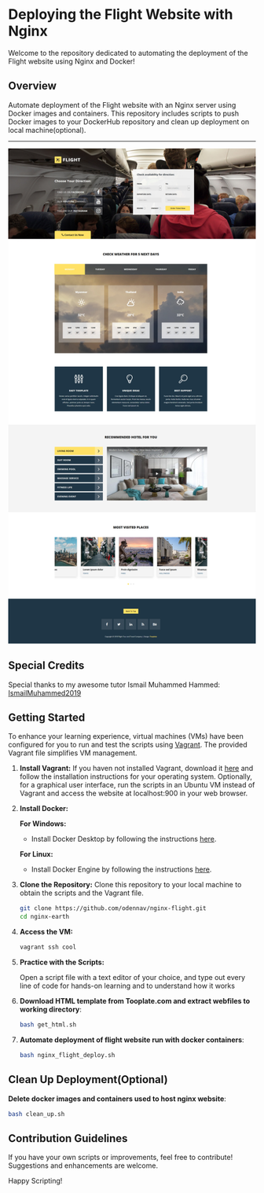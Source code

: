 # Deploying the Flight Website with Nginx

Welcome to the repository dedicated to automating the deployment of the Flight website using Nginx and Docker!

## Overview

Automate deployment of the Flight website with an Nginx server using Docker images and containers.
This repository includes scripts to push Docker images to your DockerHub repository and clean up deployment on local machine(optional).

******************
![](https://github.com/odennav/nginx-flight/blob/master/flight.jpg) 

## Special Credits

Special thanks to my awesome tutor Ismail Muhammed Hammed:
[IsmailMuhammed2019](https://github.com/IsmailMuhammed2019)

## Getting Started

To enhance your learning experience, virtual machines (VMs) have been configured for you to run and test the scripts using [Vagrant](https://www.vagrantup.com/).
The provided Vagrant file simplifies VM management.

1. **Install Vagrant:**
   If you haven not installed Vagrant, download it [here](https://www.vagrantup.com/downloads.html) 
   and follow the installation instructions for your operating system. Optionally, for a graphical user interface, run the scripts in an Ubuntu VM instead of Vagrant and 
   access the website at localhost:900 in your web browser.
2. **Install Docker:**

   **For Windows:**
   - Install Docker Desktop by following the instructions [here](https://docs.docker.com/desktop/install/windows/).

   **For Linux:**
   - Install Docker Engine by following the instructions [here](https://docs.docker.com/desktop/install/linux/).

3. **Clone the Repository:**
   Clone this repository to your local machine to obtain the scripts and the Vagrant file.

   ```bash
   git clone https://github.com/odennav/nginx-flight.git
   cd nginx-earth
   ```

4. **Access the VM:**
   ```bash
   vagrant ssh cool
   ```

5. **Practice with the Scripts:**

   Open a script file with a text editor of your choice, and type out every line of code for hands-on learning and to understand how it works

6. **Download HTML template from Tooplate.com and extract webfiles to working directory**:
   ```bash
   bash get_html.sh
   ```
7. **Automate deployment of flight website run with docker containers**:
   ```bash
   bash nginx_flight_deploy.sh
   ```

## Clean Up Deployment(Optional)
   **Delete docker images and containers used to host nginx website**:
   ```bash
   bash clean_up.sh 
   ```
## Contribution Guidelines
   If you have your own scripts or improvements, feel free to contribute! Suggestions and enhancements are welcome.

Happy Scripting!
